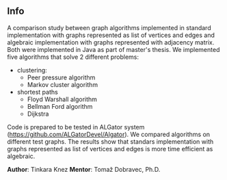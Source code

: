 ## Info

A comparison study between graph algorithms implemented in standard implementation with graphs represented as list of vertices and edges and algebraic implementation with graphs represented with adjacency matrix. Both were implemented in Java as part of master's thesis.
We implemented five algorithms that solve 2 different problems:
- clustering:
   - Peer pressure algorithm
   - Markov cluster algorithm
- shortest paths
   - Floyd Warshall algorithm
   - Bellman Ford algorithm
   - Dijkstra


Code is prepared to be tested in ALGator system (https://github.com/ALGatorDevel/Algator).
We compared algorithms on different test graphs.
The results show that standars implementation with graphs represented as list of vertices and edges is more time efficient as algebraic.

**Author**: Tinkara Knez
**Mentor**: Tomaž Dobravec, Ph.D.
